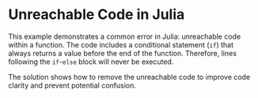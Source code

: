 # Unreachable Code in Julia
This example demonstrates a common error in Julia: unreachable code within a function.  The code includes a conditional statement (`if`) that always returns a value before the end of the function.  Therefore, lines following the `if`-`else` block will never be executed.

The solution shows how to remove the unreachable code to improve code clarity and prevent potential confusion.
